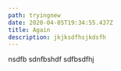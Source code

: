 ```yaml
---
path: tryingnew
date: 2020-04-05T19:34:55.437Z
title: Again
description: jkjksdfhsjkdsfh
---
```

nsdfb sdnfbshdf sdfbsdfhj